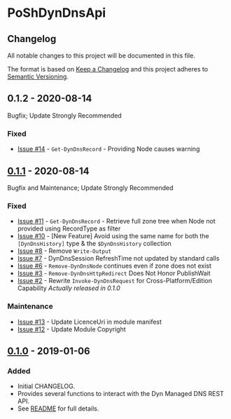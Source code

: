 # PoShDynDnsApi

## Changelog

All notable changes to this project will be documented in this file.

The format is based on [Keep a Changelog](http://keepachangelog.com/en/1.0.0/)
and this project adheres to [Semantic Versioning](http://semver.org/spec/v2.0.0.html).

## 0.1.2 - 2020-08-14

Bugfix; Update Strongly Recommended

### Fixed

- [Issue #14](https://github.com/thedavecarroll/PoShDynDnsApi/issues/14) - `Get-DynDnsRecord` - Providing Node causes warning

## [0.1.1] - 2020-08-14

Bugfix and Maintenance; Update Strongly Recommended

### Fixed

- [Issue #11](https://github.com/thedavecarroll/PoShDynDnsApi/issues/11) - `Get-DynDnsRecord` - Retrieve full zone tree when Node not provided using RecordType as filter
- [Issue #10](https://github.com/thedavecarroll/PoShDynDnsApi/issues/10) - [New Feature] Avoid using the same name for both the `[DynDnsHistory]` type & the `$DynDnsHistory` collection
- [Issue #8](https://github.com/thedavecarroll/PoShDynDnsApi/issues/8) - Remove `Write-Output`
- [Issue #7](https://github.com/thedavecarroll/PoShDynDnsApi/issues/7) - DynDnsSession RefreshTime not updated by standard calls
- [Issue #6](https://github.com/thedavecarroll/PoShDynDnsApi/issues/6) - `Remove-DynDnsNode` continues even if zone does not exist
- [Issue #3](https://github.com/thedavecarroll/PoShDynDnsApi/issues/3) - `Remove-DynDnsHttpRedirect` Does Not Honor PublishWait
- [Issue #2](https://github.com/thedavecarroll/PoShDynDnsApi/issues/2) - Rewrite `Invoke-DynDnsRequest` for Cross-Platform/Edition Capability *Actually released in 0.1.0*

### Maintenance

- [Issue #13](https://github.com/thedavecarroll/PoShDynDnsApi/issues/13) - Update LicenceUri in module manifest
- [Issue #12](https://github.com/thedavecarroll/PoShDynDnsApi/issues/12) - Update Module Copyright

## [0.1.0] - 2019-01-06

### Added

- Initial CHANGELOG.
- Provides several functions to interact with the Dyn Managed DNS REST API.
- See [README](https://github.com/thedavecarroll/PoShDynDnsApi/blob/main/README.md) for full details.

[0.1.1]: https://github.com/thedavecarroll/PoShDynDnsApi/tree/ed52c351d475932325b295db0850c9a4ebae7826
[0.1.0]: https://github.com/thedavecarroll/PoShDynDnsApi/tree/589ca85b4db038c6ef167660365dbfeca0215f5e

[comment]: # (See the following for CHANGELOG example - https://github.com/PowerShell/PowerShellForGitHub/blob/main/CHANGELOG.md.)
